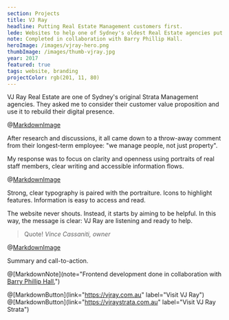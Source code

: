 ```yaml
---
section: Projects
title: VJ Ray
headline: Putting Real Estate Management customers first.
lede: Websites to help one of Sydney's oldest Real Estate agencies put people first.
note: Completed in collaboration with Barry Phillip Hall.
heroImage: /images/vjray-hero.png
thumbImage: /images/thumb-vjray.jpg
year: 2017
featured: true
tags: website, branding
projectColor: rgb(201, 11, 80)
---
```


VJ Ray Real Estate are one of Sydney's original Strata Management agencies.
They asked me to consider their customer value proposition and use it to rebuild their digital presence.

@[MarkdownImage](src="/images/vjray-portraits.jpg")

After research and discussions, it all came down to a throw-away comment from their longest-term employee: "we manage people, not just property".

My response was to focus on clarity and openness using portraits of real staff members, clear writing and accessible information flows.

@[MarkdownImage](src="/images/vjray-service.jpg")

Strong, clear typography is paired with the portraiture. Icons to highlight features. Information is easy to access and read.

The website never shouts. Instead, it starts by aiming to be helpful. In this way, the message is clear: VJ Ray are listening and ready to help.

> Quote! _Vince Cassaniti, owner_

@[MarkdownImage](src="/images/vjray-device-info-layouts.png")

Summary and call-to-action.

@[MarkdownNote](note="Frontend development done in collaboration with <a href='https://github.com/BarryPH'> Barry Phillip Hall.</a>")

@[MarkdownButton](link="https://vjray.com.au" label="Visit VJ Ray")
@[MarkdownButton](link="https://vjraystrata.com.au" label="Visit VJ Ray Strata")
